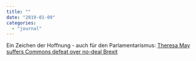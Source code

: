 ```yaml
---
title: ""
date: "2019-01-09"
categories: 
  - "journal"
---
```


Ein Zeichen der Hoffnung - auch für den Parlamentarismus: [Theresa May suffers Commons defeat over no-deal Brexit](https://www.theguardian.com/politics/2019/jan/08/theresa-may-suffers-commons-defeat-over-no-deal-brexit)
